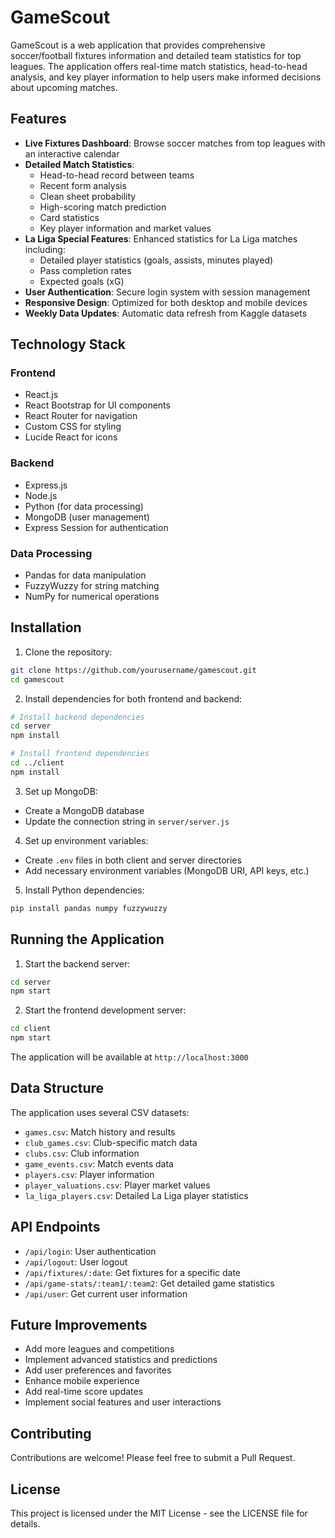 # GameScout

GameScout is a web application that provides comprehensive soccer/football fixtures information and detailed team statistics for top leagues. The application offers real-time match statistics, head-to-head analysis, and key player information to help users make informed decisions about upcoming matches.

## Features

- **Live Fixtures Dashboard**: Browse soccer matches from top leagues with an interactive calendar
- **Detailed Match Statistics**:
  - Head-to-head record between teams
  - Recent form analysis
  - Clean sheet probability
  - High-scoring match prediction
  - Card statistics
  - Key player information and market values
- **La Liga Special Features**: Enhanced statistics for La Liga matches including:
  - Detailed player statistics (goals, assists, minutes played)
  - Pass completion rates
  - Expected goals (xG)
- **User Authentication**: Secure login system with session management
- **Responsive Design**: Optimized for both desktop and mobile devices
- **Weekly Data Updates**: Automatic data refresh from Kaggle datasets

## Technology Stack

### Frontend
- React.js
- React Bootstrap for UI components
- React Router for navigation
- Custom CSS for styling
- Lucide React for icons

### Backend
- Express.js
- Node.js
- Python (for data processing)
- MongoDB (user management)
- Express Session for authentication

### Data Processing
- Pandas for data manipulation
- FuzzyWuzzy for string matching
- NumPy for numerical operations

## Installation

1. Clone the repository:
```bash
git clone https://github.com/yourusername/gamescout.git
cd gamescout
```

2. Install dependencies for both frontend and backend:
```bash
# Install backend dependencies
cd server
npm install

# Install frontend dependencies
cd ../client
npm install
```

3. Set up MongoDB:
- Create a MongoDB database
- Update the connection string in `server/server.js`

4. Set up environment variables:
- Create `.env` files in both client and server directories
- Add necessary environment variables (MongoDB URI, API keys, etc.)

5. Install Python dependencies:
```bash
pip install pandas numpy fuzzywuzzy
```

## Running the Application

1. Start the backend server:
```bash
cd server
npm start
```

2. Start the frontend development server:
```bash
cd client
npm start
```

The application will be available at `http://localhost:3000`

## Data Structure

The application uses several CSV datasets:
- `games.csv`: Match history and results
- `club_games.csv`: Club-specific match data
- `clubs.csv`: Club information
- `game_events.csv`: Match events data
- `players.csv`: Player information
- `player_valuations.csv`: Player market values
- `la_liga_players.csv`: Detailed La Liga player statistics

## API Endpoints

- `/api/login`: User authentication
- `/api/logout`: User logout
- `/api/fixtures/:date`: Get fixtures for a specific date
- `/api/game-stats/:team1/:team2`: Get detailed game statistics
- `/api/user`: Get current user information

## Future Improvements

- Add more leagues and competitions
- Implement advanced statistics and predictions
- Add user preferences and favorites
- Enhance mobile experience
- Add real-time score updates
- Implement social features and user interactions

## Contributing

Contributions are welcome! Please feel free to submit a Pull Request.

## License

This project is licensed under the MIT License - see the LICENSE file for details.
